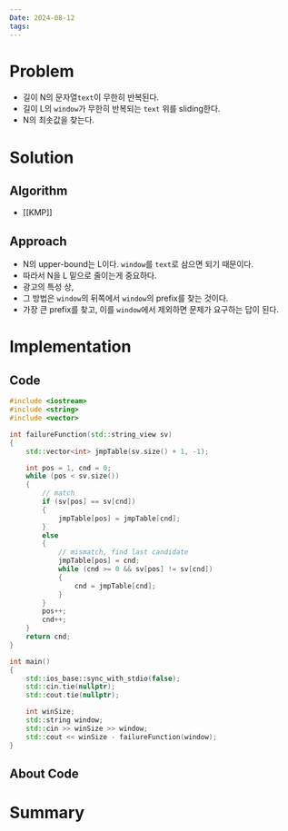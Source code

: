 ```yaml
---
Date: 2024-08-12
tags:
---
```

# Problem
- 길이 N의 문자열``text``이 무한히 반복된다.
- 길이 L의 ``window``가 무한히 반복되는 ``text`` 위를 sliding한다.
-  N의 최솟값을 찾는다.

# Solution

## Algorithm
- [[KMP]]
## Approach
- N의 upper-bound는 L이다. ``window``를 ``text``로 삼으면 되기 때문이다.
- 따라서 N을 L 밑으로 줄이는게 중요하다.
- 광고의 특성 상, 
- 그 방법은 ``window``의 뒤쪽에서 ``window``의 prefix를 찾는 것이다. 
- 가장 큰 prefix를 찾고, 이를 ``window``에서 제외하면 문제가 요구하는 답이 된다.

# Implementation

## Code

``` C++
#include <iostream>
#include <string>
#include <vector>

int failureFunction(std::string_view sv)
{
	std::vector<int> jmpTable(sv.size() + 1, -1);

	int pos = 1, cnd = 0;
	while (pos < sv.size())
	{
		// match
		if (sv[pos] == sv[cnd])
		{
			jmpTable[pos] = jmpTable[cnd];
		}
		else
		{
			// mismatch, find last candidate
			jmpTable[pos] = cnd;
			while (cnd >= 0 && sv[pos] != sv[cnd])
			{
				cnd = jmpTable[cnd];
			}
		}
		pos++;
		cnd++;
	}
	return cnd;
}

int main()
{
	std::ios_base::sync_with_stdio(false);
	std::cin.tie(nullptr);
	std::cout.tie(nullptr);

	int winSize;
	std::string window;
	std::cin >> winSize >> window;
	std::cout << winSize - failureFunction(window);
}
```

## About Code

# Summary